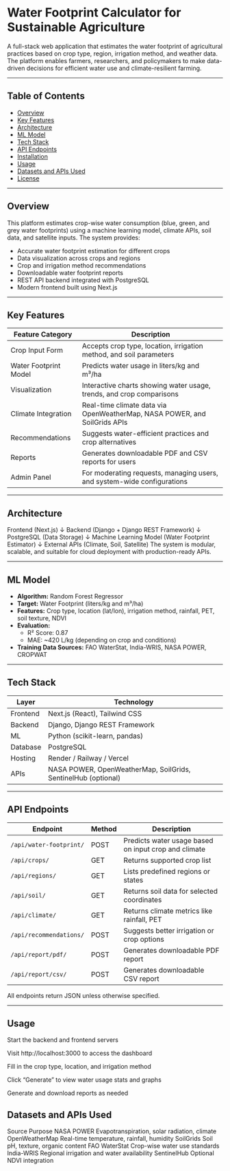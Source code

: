 # Water Footprint Calculator for Sustainable Agriculture

A full-stack web application that estimates the water footprint of agricultural practices based on crop type, region, irrigation method, and weather data. The platform enables farmers, researchers, and policymakers to make data-driven decisions for efficient water use and climate-resilient farming.

---

## Table of Contents

- [Overview](#overview)
- [Key Features](#key-features)
- [Architecture](#architecture)
- [ML Model](#ml-model)
- [Tech Stack](#tech-stack)
- [API Endpoints](#api-endpoints)
- [Installation](#installation)
- [Usage](#usage)
- [Datasets and APIs Used](#datasets-and-apis-used)
- [License](#license)

---

## Overview

This platform estimates crop-wise water consumption (blue, green, and grey water footprints) using a machine learning model, climate APIs, soil data, and satellite inputs. The system provides:

- Accurate water footprint estimation for different crops
- Data visualization across crops and regions
- Crop and irrigation method recommendations
- Downloadable water footprint reports
- REST API backend integrated with PostgreSQL
- Modern frontend built using Next.js

---

## Key Features

| Feature Category      | Description                                                                 |
|-----------------------|-----------------------------------------------------------------------------|
| Crop Input Form       | Accepts crop type, location, irrigation method, and soil parameters         |
| Water Footprint Model | Predicts water usage in liters/kg and m³/ha                                 |
| Visualization         | Interactive charts showing water usage, trends, and crop comparisons        |
| Climate Integration   | Real-time climate data via OpenWeatherMap, NASA POWER, and SoilGrids APIs   |
| Recommendations       | Suggests water-efficient practices and crop alternatives                   |
| Reports               | Generates downloadable PDF and CSV reports for users                        |
| Admin Panel           | For moderating requests, managing users, and system-wide configurations     |

---

## Architecture

Frontend (Next.js) ↓ Backend (Django + Django REST Framework) ↓ PostgreSQL (Data Storage) ↓ Machine Learning Model (Water Footprint Estimator) ↓ External APIs (Climate, Soil, Satellite)
The system is modular, scalable, and suitable for cloud deployment with production-ready APIs.

---

## ML Model

- **Algorithm:** Random Forest Regressor
- **Target:** Water Footprint (liters/kg and m³/ha)
- **Features:** Crop type, location (lat/lon), irrigation method, rainfall, PET, soil texture, NDVI
- **Evaluation:**
  - R² Score: 0.87
  - MAE: ~420 L/kg (depending on crop and conditions)
- **Training Data Sources:** FAO WaterStat, India-WRIS, NASA POWER, CROPWAT

---

## Tech Stack

| Layer        | Technology                       |
|--------------|----------------------------------|
| Frontend     | Next.js (React), Tailwind CSS    |
| Backend      | Django, Django REST Framework    |
| ML           | Python (scikit-learn, pandas)    |
| Database     | PostgreSQL                       |
| Hosting      | Render / Railway / Vercel        |
| APIs         | NASA POWER, OpenWeatherMap, SoilGrids, SentinelHub (optional)

---

## API Endpoints

| Endpoint                      | Method | Description                                          |
|-------------------------------|--------|------------------------------------------------------|
| `/api/water-footprint/`       | POST   | Predicts water usage based on input crop and climate |
| `/api/crops/`                 | GET    | Returns supported crop list                         |
| `/api/regions/`               | GET    | Lists predefined regions or states                  |
| `/api/soil/`                  | GET    | Returns soil data for selected coordinates          |
| `/api/climate/`               | GET    | Returns climate metrics like rainfall, PET          |
| `/api/recommendations/`       | POST   | Suggests better irrigation or crop options          |
| `/api/report/pdf/`            | POST   | Generates downloadable PDF report                   |
| `/api/report/csv/`            | POST   | Generates downloadable CSV report                   |

All endpoints return JSON unless otherwise specified.

---



## Usage
Start the backend and frontend servers

Visit http://localhost:3000 to access the dashboard

Fill in the crop type, location, and irrigation method

Click “Generate” to view water usage stats and graphs

Generate and download reports as needed

## Datasets and APIs Used
Source	Purpose
NASA POWER	Evapotranspiration, solar radiation, climate
OpenWeatherMap	Real-time temperature, rainfall, humidity
SoilGrids	Soil pH, texture, organic content
FAO WaterStat	Crop-wise water use standards
India-WRIS	Regional irrigation and water availability
SentinelHub	Optional NDVI integration
